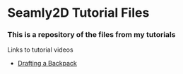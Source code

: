 # Seamly2D Tutorial Files
### This is a repository of the files from my tutorials

Links to tutorial videos 
* <a href="https://youtu.be/OTcGzXTmtrQ" target="_blank">Drafting a Backpack</a>
